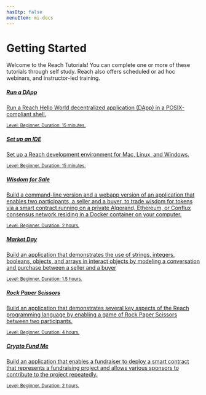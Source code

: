 ```yaml
---
hasOtp: false
menuItem: mi-docs
---
```


# Getting Started

Welcome to the Reach Tutorials! You can complete one or more of these tutorials through self study. Reach also offers scheduled or ad hoc webinars, and instructor-led training. 

<div class="card mb-3">
  <div class="row g-0">
    <a href="/en/books/essentials/getting-started/run-a-dapp/">
      <div class="col-12">
        <div class="card-body">
          <h5 class="card-title">Run a DApp</h5>
          <p class="card-text">Run a Reach Hello World decentralized application (DApp) in a POSIX-compliant shell.</p>
          <div class="card-text"><small class="">Level: Beginner. Duration: 15 minutes.</small></div>
        </div>
      </div>
    </a>
  </div>
</div>

<div class="card mb-3">
  <div class="row g-0">
    <a href="/en/books/essentials/getting-started/set-up-an-ide/">
      <div class="col-12">
        <div class="card-body">
          <h5 class="card-title">Set up an IDE</h5>
          <p class="card-text">Set up a Reach development environment for Mac, Linux, and Windows.</p>
          <div class="card-text"><small class="">Level: Beginner. Duration: 15 minutes.</small></div>
        </div>
      </div>
    </a>
  </div>
</div>

<div class="card mb-3">
  <div class="row g-0">
    <a href="/en/books/essentials/getting-started/wisdom-for-sale/">
      <div class="col-12">
        <div class="card-body">
          <h5 class="card-title">Wisdom for Sale</h5>
          <p class="card-text">Build a command-line version and a webapp version of an application that enables two participants, a seller and a buyer, to trade wisdom for tokens via a smart contract running on a private Algorand, Ethereum, or Conflux consensus network residing in a Docker container on your computer.</p>
          <div class="card-text"><small class="">Level: Beginner. Duration: 2 hours.</small></div>
        </div>
      </div>
    </a>
  </div>
</div>

<div class="card mb-3">
  <div class="row g-0">
    <a href="/en/books/essentials/getting-started/market-day/">
      <div class="col-12">
        <div class="card-body">
          <h5 class="card-title">Market Day</h5>
          <p class="card-text">Build an application that demonstrates the use of strings, integers, booleans, objects, and arrays in interact objects by modeling a conversation and purchase between a seller and a buyer</p>
          <div class="card-text"><small class="">Level: Beginner. Duration: 1.5 hours.</small></div>
        </div>
      </div>
    </a>
  </div>
</div>

<div class="card mb-3">
  <div class="row g-0">
    <a href="/en/books/essentials/getting-started/rock-paper-scissors/">
      <div class="col-12">
        <div class="card-body">
          <h5 class="card-title">Rock Paper Scissors</h5>
          <p class="card-text">Build an application that demonstrates several key aspects of the Reach programming language by enabling a game of Rock Paper Scissors between two participants.</p>
          <div class="card-text"><small class="">Level: Beginner. Duration: 4 hours.</small></div>
        </div>
      </div>
    </a>
  </div>
</div>

<div class="card mb-3">
  <div class="row g-0">
    <a href="/en/books/essentials/getting-started/crypto-fund-me/">
      <div class="col-12">
        <div class="card-body">
          <h5 class="card-title">Crypto Fund Me</h5>
          <p class="card-text">Build an application that enables a fundraiser to deploy a smart contract that represents a fundraising project and allows various sponsors to contribute to the project repeatedly.</p>
          <div class="card-text"><small class="">Level: Beginner. Duration: 2 hours.</small></div>
        </div>
      </div>
    </a>
  </div>
</div>
